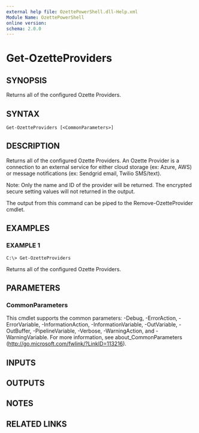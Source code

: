 ```yaml
---
external help file: OzettePowerShell.dll-Help.xml
Module Name: OzettePowerShell
online version:
schema: 2.0.0
---
```


# Get-OzetteProviders

## SYNOPSIS
Returns all of the configured Ozette Providers.

## SYNTAX

```
Get-OzetteProviders [<CommonParameters>]
```

## DESCRIPTION
Returns all of the configured Ozette Providers.
An Ozette Provider is a connection to an external service for either cloud storage (ex: Azure, AWS) or message notifications (ex: Sendgrid email, Twilio SMS/text).

Note: Only the name and ID of the provider will be returned.
The encrypted secure setting values will not returned in the output.

The output from this command can be piped to the Remove-OzetteProvider cmdlet.

## EXAMPLES

### EXAMPLE 1
```
C:\> Get-OzetteProviders
```

Returns all of the configured Ozette Providers.

## PARAMETERS

### CommonParameters
This cmdlet supports the common parameters: -Debug, -ErrorAction, -ErrorVariable, -InformationAction, -InformationVariable, -OutVariable, -OutBuffer, -PipelineVariable, -Verbose, -WarningAction, and -WarningVariable. For more information, see about_CommonParameters (http://go.microsoft.com/fwlink/?LinkID=113216).

## INPUTS

## OUTPUTS

## NOTES

## RELATED LINKS
